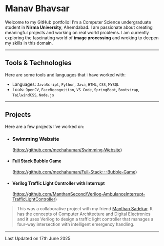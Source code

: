 # Manav Bhavsar

Welcome to my GitHub portfolio! I'm a Computer Science undergraduate student in **Nirma University**, Ahemdabad. I am passionate about creating meaningful projects and working on real world problems. I am currently exploring the fascinating world of **image processing** and wroking to deepen my skills in this domain.


---

## Tools & Technologies

Here are some tools and languages that i have worked with:

-  Languages: `JavaScript`, `Python`, `Java`, `HTML`, `CSS`, `MYSQL`
-  Tools: `OpenCV`, `FaceRecognition`, `VS Code`, `SpringBoot`, `Bootstrap`, `TailwindCSS`, `Node.js`

---

## Projects

Here are a few projects I’ve worked on:

- ###  Swimming Website
  (https://github.com/mechahuman/Swimming-Website)
  
>

- ####  Full Stack Bubble Game
  (https://github.com/mechahuman/Full-Stack---Bubble-Game)
  
>

- ####  Verilog Traffic Light Controller with Interrupt
  (https://github.com/ManthanSecond/Verilog-AmbulanceInterrupt-TrafficLightController)
  
> This was a collaborative project with my friend [Manthan Sadekar](https://github.com/ManthanSecond). It has the concepts of Computer Architecture and Digital Electronics and it uses Verilog to design a traffic light controller that manages a four-way intersection with intelligent emergency handling.


---

Last Updated on 17th June 2025

